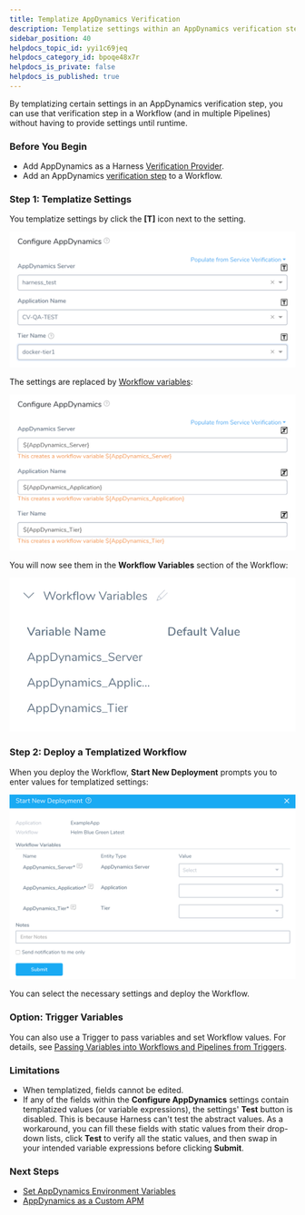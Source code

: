 ```yaml
---
title: Templatize AppDynamics Verification
description: Templatize settings within an AppDynamics verification step, to provide values at your Workflow's or Pipelines' runtime.
sidebar_position: 40
helpdocs_topic_id: yyi1c69jeq
helpdocs_category_id: bpoqe48x7r
helpdocs_is_private: false
helpdocs_is_published: true
---
```


By templatizing certain settings in an AppDynamics verification step, you can use that verification step in a Workflow (and in multiple Pipelines) without having to provide settings until runtime.

### Before You Begin

* Add AppDynamics as a Harness [Verification Provider](1-app-dynamics-connection-setup.md).
* Add an AppDynamics [verification step](3-verify-deployments-with-app-dynamics.md) to a Workflow.


### Step 1: Templatize Settings

You templatize settings by click the **[T]** icon next to the setting.

![](./static/templatize-app-dynamics-verification-09.png)

The settings are replaced by [Workflow variables](../../model-cd-pipeline/workflows/workflow-configuration.md#add-workflow-variables):

![](./static/templatize-app-dynamics-verification-10.png)

You will now see them in the **Workflow Variables** section of the Workflow:

![](./static/templatize-app-dynamics-verification-11.png)
### Step 2: Deploy a Templatized Workflow

When you deploy the Workflow, **Start New Deployment** prompts you to enter values for templatized settings:

![](./static/templatize-app-dynamics-verification-12.png)

You can select the necessary settings and deploy the Workflow.


### Option: Trigger Variables

You can also use a Trigger to pass variables and set Workflow values. For details, see [Passing Variables into Workflows and Pipelines from Triggers](../../model-cd-pipeline/expressions/passing-variable-into-workflows.md).


### Limitations

* When templatized, fields cannot be edited.
* If any of the fields within the **Configure AppDynamics** settings contain templatized values (or variable expressions), the settings' **Test** button is disabled. This is because Harness can't test the abstract values. As a workaround, you can fill these fields with static values from their drop-down lists, click **Test** to verify all the static values, and then swap in your intended variable expressions before clicking **Submit**.


### Next Steps

* [Set AppDynamics Environment Variables](app-dynamics-environment-variables.md)
* [AppDynamics as a Custom APM](../custom-metrics-and-logs-verification/connect-to-app-dynamics-as-a-custom-apm.md)

